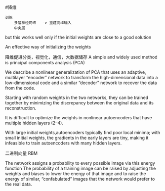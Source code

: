 #降维

	训练
		多层神经网络   -> 重建高维输入
		中央层

but this works well only if	the initial weights are close to a good solution

An effective way of initializing the weights

降维促进分类，视觉化，通信，大数据储存
A simple and widely used method is
principal components analysis (PCA)

We describe a nonlinear generalization of PCA that
uses an adaptive, multilayer “encoder” network to transform the high-dimensional data into a low-dimensional code 
and a similar “decoder” network to recover the data from the code.

Starting with random weights in the two networks, 
they can be trained together by minimizing the discrepancy between the original data and its reconstruction. 

It is difficult to optimize the weights in nonlinear autoencoders that have multiple hidden layers (2–4).

With large initial weights,autoencoders typically find poor local minima;
with small initial weights, the gradients in the early layers are tiny, making it infeasible to train autoencoders with many hidden layers.

二进制向量 
RBM

The network assigns a probability to every possible image via this energy function
The
probability of a training image can be raised by adjusting the weights and biases to lower the energy of that image and to raise the energy of
similar, “confabulated” images that the network would prefer to the real data.